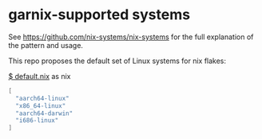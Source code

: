 # garnix-supported systems

See <https://github.com/nix-systems/nix-systems> for the full explanation of
the pattern and usage.

This repo proposes the default set of Linux systems for nix flakes:

[$ default.nix](default.nix) as nix
```nix
[
  "aarch64-linux"
  "x86_64-linux"
  "aarch64-darwin"
  "i686-linux"
]
```
